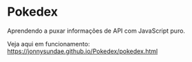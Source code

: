 # Pokedex

Aprendendo a puxar informações de API com JavaScript puro.

Veja aqui em funcionamento: https://jonnysundae.github.io/Pokedex/pokedex.html
